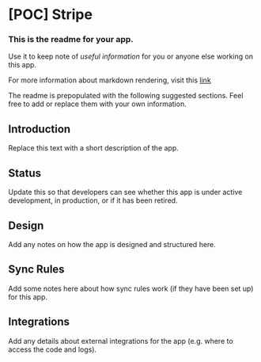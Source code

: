 # [POC] Stripe

### This is the readme for your app.

Use it to keep note of *useful information* for you or anyone else working on this app.

For more information about markdown rendering, visit this [link](http://guides.github.com/features/mastering-markdown/)

The readme is prepopulated with the following suggested sections.
Feel free to add or replace them with your own information.

## Introduction

Replace this text with a short description of the app.

## Status

Update this so that developers can see whether this app is under active development, in production, or if it has been retired.

## Design

Add any notes on how the app is designed and structured here.

## Sync Rules

Add some notes here about how sync rules work (if they have been set up) for this app.

## Integrations

Add any details about external integrations for the app (e.g. where to access the code and logs).
